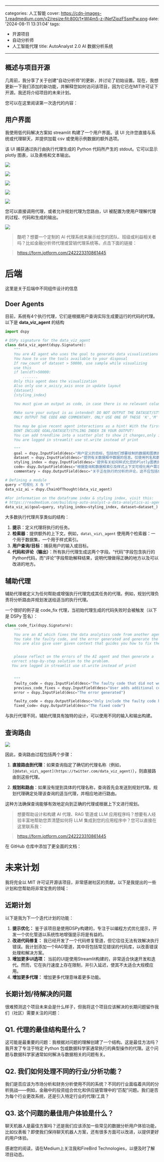 
---
categories: 人工智能
cover: https://cdn-images-1.readmedium.com/v2/resize:fit:800/1*Wl4m5-z-lNefZjpzF5smPw.png
date: '2024-08-11 13:31:04'
tags:
  - 开源项目
  - 自动分析师
  - 人工智能代理
title: AutoAnalyst 2.0  AI 数据分析系统

---


## 概述与项目开源



几周前，我分享了关于创建“自动分析师”的更新，并讨论了初始设置。现在，我想更新一下我们添加的新功能，并解释您如何访问该项目，因为它已在MIT许可证下开源。我还将介绍项目的未来计划。

您可以在这里阅读第一次迭代的内容：

## 用户界面

我使用低代码解决方案如 streamlit 构建了一个用户界面。该 UI 允许您直接与系统或代理聊天，并提供加载 csv 或使用示例数据的额外选项。

该 UI 捕获通过执行由执行代理生成的 Python 代码所产生的 stdout。它可以显示 plotly 图表，以及表格和文本输出。

![](https://cdn-images-1.readmedium.com/v2/resize:fit:800/1*KPiOgSgv3CYsAac8mggBNw.png)

![](https://cdn-images-1.readmedium.com/v2/resize:fit:800/1*UX7Sdtk2Al3OIo-UTlKBWw.png)

![](https://cdn-images-1.readmedium.com/v2/resize:fit:800/1*2hLkqPCme8kFmSL-yxDGxg.png)

![](https://cdn-images-1.readmedium.com/v2/resize:fit:800/1*2dPSLXAQOpK47wLQ8h4hYQ.png)

![](https://cdn-images-1.readmedium.com/v2/resize:fit:800/1*2MDj-NDKTMrw_DHtBAUhrg.png)

您可以直接调用代理，或者允许规划代理为您路由，UI 被配置为使用户理解代理的过程、代码和生成的输出。

![](https://cdn-images-1.readmedium.com/v2/resize:fit:800/1*tX02bNwIuzw6ItzaChWTWg.png)


> 酷吧？想要一个定制的 AI 代理系统来展示给您的团队、班级或利益相关者吗？比如金融分析师代理或营销代理系统等。点击下面的链接：


> <https://form.jotform.com/242223310861445>

# 后端

这里是关于后端中不同组件设计的信息

## Doer Agents

目前，系统有4个执行代理，它们是根据用户查询实际生成要运行的代码的代理。以下是 **data\_viz\_agent** 的结构

```python
import dspy

# DSPy signature for the data_viz_agent
class data_viz_agent(dspy.Signature):
    """
    You are AI agent who uses the goal to generate data visualizations in Plotly.
    You have to use the tools available to your disposal
    If row_count of dataset > 50000, use sample while visualizing 
    use this
    if len(df)>50000:
        .......
    Only this agent does the visualization
    Also only use x_axis/y_axis once in update layout
    {dataset}
    {styling_index}

    You must give an output as code, in case there is no relevant columns, just state that you don't have the relevant information
    
    Make sure your output is as intended! DO NOT OUTPUT THE DATASET/STYLING INDEX 
    ONLY OUTPUT THE CODE AND COMMENTARY. ONLY USE ONE OF THESE 'K','M' or 1,000/1,000,000. NOT BOTH

    You may be give recent agent interactions as a hint! With the first being the latest
    DONT INCLUDE GOAL/DATASET/STYLING INDEX IN YOUR OUTPUT!
    You can add trendline into a scatter plot to show it changes,only if user mentions for it in the query!
    You are logged in streamlit use st.write instead of print

    """
    goal = dspy.InputField(desc="用户定义的目标，包括他们想要绘制的数据和图表的信息")
    dataset = dspy.InputField(desc="提供有关数据框中数据的信息。仅使用列名和数据框名称")
    styling_index = dspy.InputField(desc='提供有关如何样式化您的Plotly图表的说明')
    code= dspy.OutputField(desc="根据查询和数据框索引及样式上下文可视化用户需求的Plotly代码")
    commentary = dspy.OutputField(desc="关于正在执行的分析的评论，这不应包括代码")

# Defining a module
query ="可视化 X 与 Y"
data_viz_ai = dspy.ChainOfThought(data_viz_agent)

#For information on the dataframe index & styling index, visit this: 
# https://readmedium.com/building-auto-analyst-a-data-analytics-ai-agentic-system-3ac2573dcaf0
data_viz_ai(goal=query, styling_index=styling_index, dataset=dataset_)
```
大多数执行代理共享类似的结构：

1. **提示**：定义代理将执行的任务。
2. **检索器**：提供额外的上下文。例如，`data\_viz\_agent` 使用两个检索器：一个用于数据集，一个用于样式索引。
3. **用户查询/目标**：捕获用户的输入或目标。
4. **代码和评论（输出）**：所有执行代理生成这两个字段。“代码”字段包含执行的Python代码，而“评论”字段帮助解释结果，说明代理做得正确的地方以及可以改进的地方。

## 辅助代理

辅助代理被定义为任何帮助或增强执行代理完成其任务的代理。例如，规划代理负责将分析路由并规划发送给适当的执行代理。

一个很好的例子是 code\_fix 代理，当初始代理生成的代码失败时会被触发（以下是 DSPy 签名）：

```python
class code_fix(dspy.Signature):
    """
    You are an AI which fixes the data analytics code from another agent, your fixed code should only fix the faulty part of the code, rest should remain the same
    You take the faulty code, and the error generated and generate the fixed code that performs the exact analysis the faulty code intends to do
    You are also give user given context that guides you how to fix the code!


    please reflect on the errors of the AI agent and then generate a 
   correct step-by-step solution to the problem.
   You are logged in streamlit use st.write instead of print


    """
    faulty_code = dspy.InputField(desc="The faulty code that did not work")
    previous_code_fixes = dspy.InputField(desc="User adds additional context that might help solve the problem")
    error = dspy.InputField(desc="The error generated")

    faulty_code = dspy.OutputField(desc="Only include the faulty code here")
    fixed_code= dspy.OutputField(desc="The fixed code")
```
与执行代理不同，辅助代理具有独特的设计，可以使用不同的输入和输出构建。

## 查询路由

![](https://cdn-images-1.readmedium.com/v2/resize:fit:800/1*o3WjielYSYKA0mQakPuyRw.png)

因此，查询路由过程包括两个步骤：

1. **直接路由到代理**：如果查询指定了确切的代理名称（例如，`[@data\_viz\_agent](https://twitter.com/data_viz_agent)`），则直接路由到这些代理。

2. **规划和路由**：如果没有提到具体的代理名称，查询首先会发送到规划代理。规划代理确定处理该查询的适当代理，并相应地进行路由。

这种方法确保查询能够有效地定向到正确的代理或根据上下文进行规划。

> 想要帮助设计和构建 AI 代理、RAG 管道或 LLM 应用程序吗？想要有人经验丰富地帮助您弄清楚如何将 LLM 集成到您的应用程序中？您可以直接在这里联系我：

> <https://form.jotform.com/242223310861445>

在 GitHub 仓库中添加了更全面的文档：

# 未来计划

我将完全以 MIT 许可证开源该项目，非常感谢社区的贡献。以下是我提出的一些计划和您帮助将非常宝贵的领域：

## 近期计划

以下是我为下一个迭代计划的功能：

1. **提示优化：** 鉴于该项目是使用DSPy构建的，专注于以编程方式优化提示，开发一个优化管道以系统性地增强提示将是有益的。
2. **改进代码修复：** 我已经开发了一个代码修复管道，但它往往无法有效解决执行错误。我计划添加一个RAG管道，其中将包括常见错误的代码库，以改善错误处理和解决方案。
3. **增加更多UI选项：** 当前的UI是使用Streamlit构建的，非常适合快速开发和迭代。然而，它在执行速度上存在限制，并引入延迟，使其不太适合大规模应用。
4. **增加更多代理：** 增加更多代理意味着更多功能。

## 长期计划/待解决的问题

很难预测这个项目未来会是什么样子，但我将这个项目应该解决的长期问题留作我们（社区）需要关注的问题：

## Q1. 代理的最佳结构是什么？

这可能是最重要的问题：我根据对问题的理解创建了一个结构。这是最佳方法吗？我开发了专注于特定 Python 包或数据科学家通常执行的典型操作的代理。这个问题与数据科学家通常如何解决与数据相关的问题有关。

## Q2. 我们如何处理不同的行业/分析功能？

我们是否应该为市场分析和财务分析使用不同的系统？不同的行业面临着共同的分析挑战——例如，金融中的投资组合优化和供应链管理中的“匹配”问题。我们是否为每个行业更改系统，还是引入特定行业的代理/工具？

## Q3. 这个问题的最佳用户体验是什么？

聊天机器人是最佳方案吗？还是我们应该添加一些常见的数据分析用户体验功能，比如仪表板？即使我们保持聊天机器人方案，还有很多方面可以改进，以提供更好的用户体验。

感谢您的阅读，请在Medium上关注我和FireBird Technologies，以便及时了解项目动态。
